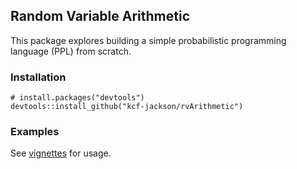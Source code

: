 ## Random Variable Arithmetic

This package explores building a simple probabilistic programming language (PPL) from scratch.

### Installation
```
# install.packages("devtools")
devtools::install_github("kcf-jackson/rvArithmetic")
```

### Examples

See [vignettes](https://cdn.rawgit.com/kcf-jackson/rvArithmetic/b024f25b/vignettes/example.html) for usage.
